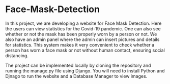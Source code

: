 # Face-Mask-Detection
<p>In this project, we are developing a website for Face Mask Detection. Here the users can view statistics for the Covid-19 pandemic. One can also see whether or not the mask has been properly worn by a person or not. We also have an admin panel where the admin can insert pictures and details for statistics. This system makes it very convenient to check whether a person has worn a face mask or not without human contact, ensuring social distancing.</p>

<p>The project can be implemented locally by cloning the repository and running the manage.py file using Django. You will need to install Python and Djnago to run the website and a Database Manager to view images.</p>
